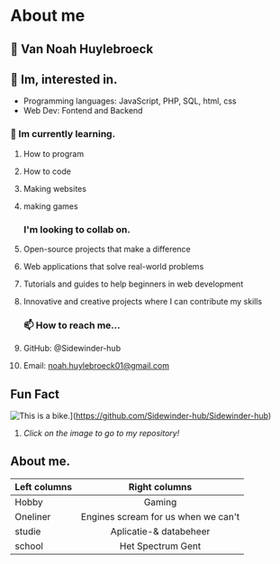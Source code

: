 # About me

## 👋 Van Noah Huylebroeck

## 👀 Im, interested in.

* Programming languages: JavaScript, PHP, SQL, html, css
* Web Dev: Fontend and Backend


### 🌱 Im currently learning.

1. How to program
2. How to code
3. Making websites
4. making games

    ### I'm looking to collab on.

1. Open-source projects that make a difference
2. Web applications that solve real-world problems
3. Tutorials and guides to help beginners in web development
4. Innovative and creative projects where I can contribute my skills 

    ### 📫 How to reach me...

1. GitHub: @Sidewinder-hub
2. Email: noah.huylebroeck01@gmail.com

## Fun Fact

![This is a bike.](https://www.google.com/imgres?q=ktm%20duke%20125&imgurl=https%3A%2F%2Fdeschouwermotos.be%2Fwp-content%2Fuploads%2F2023%2F07%2FDSC_0078.jpg&imgrefurl=https%3A%2F%2Fdeschouwermotos.be%2Foccasie%2Fktm-duke-125-met-akrapovic-valbescherming-nieuwstaat%2F&docid=57Y_v4_wHt1IJM&tbnid=Ng--ipGYjRaVCM&vet=12ahUKEwjl4f-grfeKAxUTUaQEHTq_O_oQM3oECFQQAA..i&w=1920&h=1272&hcb=2&ved=2ahUKEwjl4f-grfeKAxUTUaQEHTq_O_oQM3oECFQQAA)](https://github.com/Sidewinder-hub/Sidewinder-hub)
1. *Click on the image to go to my repository!*


## About me.

| Left columns  | Right columns |
| ------------- |:-------------:|
| Hobby         |   Gaming       |
| Oneliner      |   Engines scream for us when we can't    |
| studie        |   Aplicatie-& databeheer  |
| school        |   Het Spectrum Gent         |



